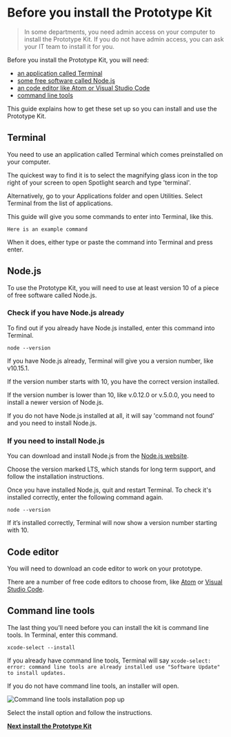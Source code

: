 # Before you install the Prototype Kit

> In some departments, you need admin access on your computer to install the Prototype Kit. If you do not have admin access, you can ask your IT team to install it for you.

Before you install the Prototype Kit, you will need:

- [an application called Terminal](#terminal)
- [some free software called Node.js](#node.js)
- [an code editor like Atom or Visual Studio Code](#html-text-editor)
- [command line tools](command-line-tools)

This guide explains how to get these set up so you can install and use the Prototype Kit.

## Terminal

You need to use an application called Terminal which comes preinstalled on your computer.

The quickest way to find it is to select the magnifying glass icon in the top right of your screen to open Spotlight search and type 'terminal'.

Alternatively, go to your Applications folder and open Utilities. Select Terminal from the list of applications.

This guide will give you some commands to enter into Terminal, like this.

`Here is an example command`

When it does, either type or paste the command into Terminal and press enter.

## Node.js

To use the Prototype Kit, you will need to use at least version 10 of a piece of free software called Node.js.

### Check if you have Node.js already

To find out if you already have Node.js installed, enter this command into Terminal.

`node --version`

If you have Node.js already, Terminal will give you a version number, like v10.15.1.

If the version number starts with 10, you have the correct version installed.

If the version number is lower than 10, like v.0.12.0 or v.5.0.0, you need to install a newer version of Node.js.

If you do not have Node.js installed at all, it will say 'command not found' and you need to install Node.js.

### If you need to install Node.js

You can download and install Node.js from the [Node.js website](https://nodejs.org/en/).

Choose the version marked LTS, which stands for long term support, and follow the installation instructions.

Once you have installed Node.js, quit and restart Terminal. To check it's installed correctly, enter the following command again.

`node --version`

If it’s installed correctly, Terminal will now show a version number starting with 10.

## Code editor

You will need to download an code editor to work on your prototype.

There are a number of free code editors to choose from, like [Atom](https://atom.io/) or [Visual Studio Code](https://code.visualstudio.com/).

## Command line tools

The last thing you’ll need before you can install the kit is command line tools. In Terminal, enter this command.

`xcode-select --install`

If you already have command line tools, Terminal will say `xcode-select: error: command line tools are already installed use "Software Update" to install updates.`

If you do not have command line tools, an installer will open. 

<img class="bordered" src="/public/images/docs/command-line-tools-installer.png" alt="Command line tools installation pop up">

Select the install option and follow the instructions.

**[Next install the Prototype Kit](/docs/get-started/mac-installation-guide/install-the-kit)**
